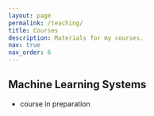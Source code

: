 ```yaml
---
layout: page
permalink: /teaching/
title: Courses
description: Materials for my courses.
nav: true
nav_order: 6
---
```


## Machine Learning Systems

- course in preparation